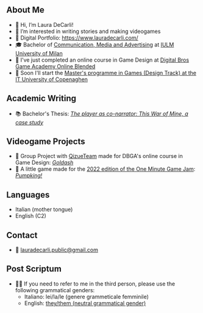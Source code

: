 ## About Me
- 🐬 Hi, I’m Laura DeCarli!
- 👀 I’m interested in writing stories and making videogames
- 📓 Digital Portfolio: https://www.lauradecarli.com/
- 🎓 Bachelor of [Communication, Media and Advertising](https://www.iulm.it/en/offerta-formativa/corsi-di-lauree-triennali/comunicazione-media-pubblicita/comunicazione-media-pubblicita) at [IULM University of Milan](https://www.iulm.it/en/iulm#chi-siamo)
- 👾 I've just completed an online course in Game Design at [Digital Bros Game Academy Online Blended](https://dbgameacademy.it/online-blended-game-design/)
- 👾 Soon I'll start the [Master's programme in Games (Design Track) at the IT University of Copenaghen](https://en.itu.dk/Programmes/MSc-Programmes/Games)

## Academic Writing
- 📚 Bachelor's Thesis: [_The player as co-narrator: This War of Mine, a case study_](https://digger.iulm.it/permalink/39IUL_INST/1vu6krd/alma992565045304206)

## Videogame Projects
- 👾 Group Project with [QizueTeam](https://github.com/Qizue-Team) made for DBGA's online course in Game Design: [_Goldash_](https://github.com/Qizue-Team/Goldash)
- 🎃 A little game made for the [2022 edition of the One Minute Game Jam](https://itch.io/jam/one-minute-game-jam-8): [_Pumpking!_](https://acemoisan.itch.io/pumpking)

## Languages
- Italian (mother tongue)
- English (C2)

## Contact
- 📧 lauradecarli.public@gmail.com

## Post Scriptum
- 🏳️‍🌈 If you need to refer to me in the third person, please use the following grammatical genders:
   - Italiano: lei/la/le (genere grammeticale femminile)
   - English: [they/them (neutral grammatical gender)](https://en.wikipedia.org/wiki/Singular_they)

<!---
LauraDec/LauraDec is a ✨ special ✨ repository because its `README.md` (this file) appears on your GitHub profile.
You can click the Preview link to take a look at your changes.
--->

